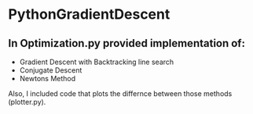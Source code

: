 # PythonGradientDescent

## In Optimization.py provided implementation of:

- Gradient Descent with Backtracking line search
- Conjugate Descent
- Newtons Method

Also, I included code that plots the differnce between those methods (plotter.py).
